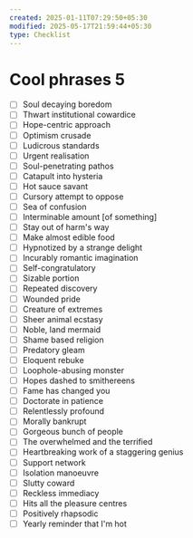 ```yaml
---
created: 2025-01-11T07:29:50+05:30
modified: 2025-05-17T21:59:44+05:30
type: Checklist
---
```


# Cool phrases 5

- [ ] Soul decaying boredom
- [ ] Thwart institutional cowardice
- [ ] Hope-centric approach
- [ ] Optimism crusade
- [ ] Ludicrous standards
- [ ] Urgent realisation
- [ ] Soul-penetrating pathos
- [ ] Catapult into hysteria
- [ ] Hot sauce savant
- [ ] Cursory attempt to oppose
- [ ] Sea of confusion 
- [ ] Interminable amount [of something]
- [ ] Stay out of harm's way
- [ ] Make almost edible food
- [ ] Hypnotized by a strange delight
- [ ] Incurably romantic imagination
- [ ] Self-congratulatory
- [ ] Sizable portion 
- [ ] Repeated discovery
- [ ] Wounded pride
- [ ] Creature of extremes
- [ ] Sheer animal ecstasy
- [ ] Noble, land mermaid
- [ ] Shame based religion 
- [ ] Predatory gleam
- [ ] Eloquent rebuke
- [ ] Loophole-abusing monster
- [ ] Hopes dashed to smithereens
- [ ] Fame has changed you
- [ ] Doctorate in patience
- [ ] Relentlessly profound 
- [ ] Morally bankrupt
- [ ] Gorgeous bunch of people 
- [ ] The overwhelmed and the terrified
- [ ] Heartbreaking work of a staggering genius
- [ ] Support network
- [ ] Isolation manoeuvre
- [ ] Slutty coward
- [ ] Reckless immediacy
- [ ] Hits all the pleasure centres
- [ ] Positively rhapsodic
- [ ] Yearly reminder that I'm hot 
